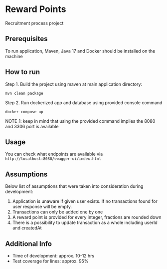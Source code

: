 # Reward Points
Recruitment process project

## Prerequisites
To run application, Maven, Java 17 and Docker should be installed on the machine

## How to run
Step 1. Build the project using maven at main application directory:
```shell
mvn clean package
```

Step 2. Run dockerized app and database using provided console command
```shell
docker-compose up
```
NOTE_1: keep in mind that using the provided command implies the 8080 and 3306 port is available 

## Usage
You can check what endpoints are available via 
`` http://localhost:8080/swagger-ui/index.html``

## Assumptions
Below list of assumptions that were taken into consideration during development:
1. Application is unaware if given user exists. If no transactions found for user response will be empty.
2. Transactions can only be added one by one
3. A reward point is provided for every integer, fractions are rounded down
4. There is a possibility to update transaction as a whole including userId and createdAt


## Additional Info
- Time of development: approx. 10-12 hrs
- Test coverage for lines: approx. 95%
